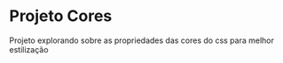 # Projeto Cores
Projeto explorando  sobre as propriedades das cores do css para melhor estilização 
